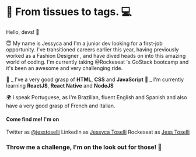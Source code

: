# 👗 From tissues to tags. 💻

Hello, devs!  👋

😇 My name is Jessyca and I'm a junior dev looking for a first-job opportunity.
I've transitioned careers earlier this year, having previously worked as a Fashion Designer , and have dived heads on into this amazing world of coding.
I'm currently taking @Rockeseat 's GoStack bootcamp and it's been an awesome and very challenging ride.

🧶 _ I've a very good grasp of **HTML**, **CSS** and **JavaScript**
🧾 _ I'm currently learning **ReactJS**, **React Native** and **NodeJS**

🌍 I speak Portuguese, as I'm Brazilian, fluent English and Spanish and also have a very good grasp of French and Italian.

#### Come find me! I'm on
Twitter as [@jesstoselli](https://twitter.com/jesstoselli)
LinkedIn as [Jessyca Toselli](https://twitter.com/jesstoselli)
Rockeseat as [Jess Toselli](https://app.rocketseat.com.br/me/jessyca-toselli-1594492335)

### Throw me a challenge, I'm on the look out for those! 🚀
